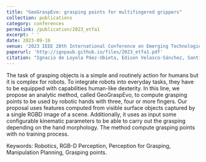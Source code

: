 ```yaml
---
title: "GeoGraspEvo: grasping points for multifingered grippers"
collection: publications
category: conferences
permalink: /publication/2023_etfa1
excerpt: ' '
date: 2023-09-16
venue: '2023 IEEE 28th International Conference on Emerging Technologies and Factory Automation (ETFA), Sinaia (Romania), 12-15 September'
paperurl: 'http://ignpaub.github.io/files/2023_etfa1.pdf'
citation: "Ignacio de Loyola Páez-Ubieta, Edison Velasco-Sánchez, Santiago T. Puente, Pablo Gil, Francisco A. Candelas. (2023). &quot;GeoGraspEvo: grasping points for multifingered grippers.&quot; <i>2023 IEEE 28th International Conference on Emerging Technologies and Factory Automation (ETFA)</i>. 1-4, doi: 10.1109/ETFA54631.2023.10275406"
---
```


The task of grasping objects is a simple and routinely action for humans but it is complex for robots. To integrate robots into everyday tasks, they have to be equipped with capabilities human-like dexterity. In this line, we propose an analytic method, called GeoGraspEvo, to compute grasping points to be used by robotic hands with three, four or more fingers. Our proposal uses features computed from visible surface objects captured by a single RGBD image of a scene. Additionally, it uses as input some configurable kinematic parameters to be able to carry out the grasping depending on the hand morphology. The method compute grasping points with no training process.

Keywords: Robotics, RGB-D Perception, Perception for Grasping, Manipulation Planning, Grasping points.